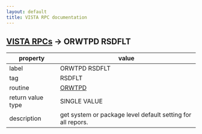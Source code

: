 ```yaml
---
layout: default
title: VISTA RPC documentation
---
```




## [VISTA RPCs](TableOfContent.md) &#8594; ORWTPD RSDFLT 

 property | value 
--- | --- 
 label | ORWTPD RSDFLT
 tag | RSDFLT
 routine | [ORWTPD](http://code.osehra.org/dox/Routine_ORWTPD_source.html)
 return value type | SINGLE VALUE
 description | get system or package level default setting for all repors.